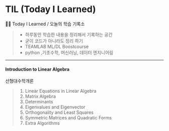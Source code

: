 # TIL (Today I Learned)
🧑‍💻 Today I Learned / 오늘의 학습 기록소
> * 하루동안 학습한 내용을 정리해서 기록하는 공간
> * 굳이 코드가 아니라도 정리 하기 
> * TEAMLAB ML/DL Boostcourse
> * python ,기초수학, 머신러닝, 데이터 엔지니어링

--------------------------------------

#### Introduction to Linear Algebra 

선형대수학개론

> 1. Linear Equations in Linear Algebra 
> 2. Matrix Algebra
> 3. Determinants
> 4. Eigenvalues and Eigenvector
> 5. Orthogonality and Least Squares
> 6. Symmetric Matrices and Quadratic Forms
> 7. Extra Algorithms 
